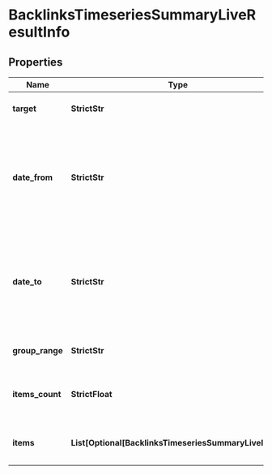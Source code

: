# BacklinksTimeseriesSummaryLiveResultInfo


## Properties

| Name | Type | Description | Notes |
|------------ | ------------- | ------------- | -------------|
**target** | **StrictStr** | target from a POST array |[optional]|
**date_from** | **StrictStr** | starting date of the time range<br>in the UTC format: “yyyy-mm-dd”<br>example:<br>2019-01-01 |[optional]|
**date_to** | **StrictStr** | ending date of the time range<br>in the UTC format: 'yyyy-mm-dd'<br>example:<br>'2019-01-15' |[optional]|
**group_range** | **StrictStr** | group_range from a POST array |[optional]|
**items_count** | **StrictFloat** | the number of results returned in the items array |[optional]|
**items** | **List[Optional[BacklinksTimeseriesSummaryLiveItem]]** | contains relevant summary data |[optional]|